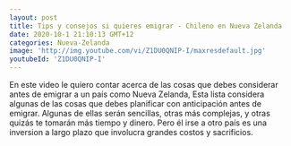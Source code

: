 ```yaml
---
layout: post
title: Tips y consejos si quieres emigrar - Chileno en Nueva Zelanda
date: 2020-10-1 21:10:13 GMT+12
categories: Nueva-Zelanda
image: 'http://img.youtube.com/vi/Z1DU0QNIP-I/maxresdefault.jpg'
youtubeId: 'Z1DU0QNIP-I'
---
```


En este video le quiero contar acerca de las cosas que debes considerar antes de emigrar a un país como Nueva Zelanda, Esta lista considera algunas de las cosas que debes planificar con anticipación antes de emigrar. Algunas de ellas serán sencillas, otras más complejas, y otras quizás te tomarán más tiempo y dinero. Pero él irse a otro país es una inversion a largo plazo que involucra grandes costos y sacrificios.
